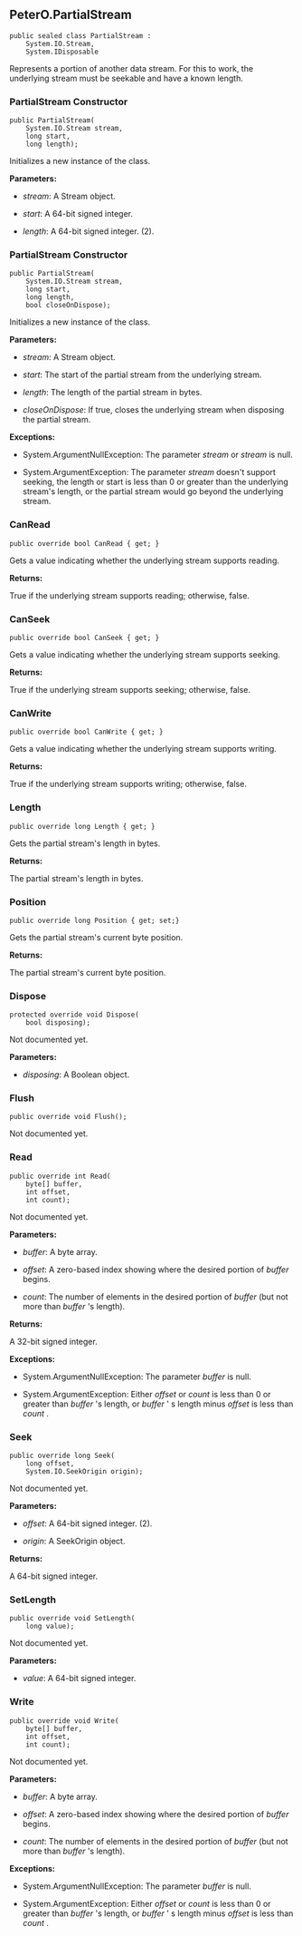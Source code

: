 ## PeterO.PartialStream

    public sealed class PartialStream :
        System.IO.Stream,
        System.IDisposable

Represents a portion of another data stream. For this to work, the underlying stream must be seekable and have a known length.

### PartialStream Constructor

    public PartialStream(
        System.IO.Stream stream,
        long start,
        long length);

Initializes a new instance of the  class.

<b>Parameters:</b>

 * <i>stream</i>: A Stream object.

 * <i>start</i>: A 64-bit signed integer.

 * <i>length</i>: A 64-bit signed integer. (2).

### PartialStream Constructor

    public PartialStream(
        System.IO.Stream stream,
        long start,
        long length,
        bool closeOnDispose);

Initializes a new instance of the  class.

<b>Parameters:</b>

 * <i>stream</i>: A Stream object.

 * <i>start</i>: The start of the partial stream from the underlying stream.

 * <i>length</i>: The length of the partial stream in bytes.

 * <i>closeOnDispose</i>: If true, closes the underlying stream when disposing the partial stream.

<b>Exceptions:</b>

 * System.ArgumentNullException:
The parameter <i>stream</i>
 or  <i>stream</i>
 is null.

 * System.ArgumentException:
The parameter <i>stream</i>
 doesn't support seeking, the length or start is less than 0 or greater than the underlying stream's length, or the partial stream would go beyond the underlying stream.

### CanRead

    public override bool CanRead { get; }

Gets a value indicating whether the underlying stream supports reading.

<b>Returns:</b>

True if the underlying stream supports reading; otherwise, false.

### CanSeek

    public override bool CanSeek { get; }

Gets a value indicating whether the underlying stream supports seeking.

<b>Returns:</b>

True if the underlying stream supports seeking; otherwise, false.

### CanWrite

    public override bool CanWrite { get; }

Gets a value indicating whether the underlying stream supports writing.

<b>Returns:</b>

True if the underlying stream supports writing; otherwise, false.

### Length

    public override long Length { get; }

Gets the partial stream's length in bytes.

<b>Returns:</b>

The partial stream's length in bytes.

### Position

    public override long Position { get; set;}

Gets the partial stream's current byte position.

<b>Returns:</b>

The partial stream's current byte position.

### Dispose

    protected override void Dispose(
        bool disposing);

Not documented yet.

<b>Parameters:</b>

 * <i>disposing</i>: A Boolean object.

### Flush

    public override void Flush();

Not documented yet.

### Read

    public override int Read(
        byte[] buffer,
        int offset,
        int count);

Not documented yet.

<b>Parameters:</b>

 * <i>buffer</i>: A byte array.

 * <i>offset</i>: A zero-based index showing where the desired portion of  <i>buffer</i>
 begins.

 * <i>count</i>: The number of elements in the desired portion of  <i>buffer</i>
 (but not more than  <i>buffer</i>
 's length).

<b>Returns:</b>

A 32-bit signed integer.

<b>Exceptions:</b>

 * System.ArgumentNullException:
The parameter <i>buffer</i>
 is null.

 * System.ArgumentException:
Either  <i>offset</i>
 or  <i>count</i>
 is less than 0 or greater than  <i>buffer</i>
 's length, or  <i>buffer</i>
 ' s length minus  <i>offset</i>
 is less than  <i>count</i>
.

### Seek

    public override long Seek(
        long offset,
        System.IO.SeekOrigin origin);

Not documented yet.

<b>Parameters:</b>

 * <i>offset</i>: A 64-bit signed integer. (2).

 * <i>origin</i>: A SeekOrigin object.

<b>Returns:</b>

A 64-bit signed integer.

### SetLength

    public override void SetLength(
        long value);

Not documented yet.

<b>Parameters:</b>

 * <i>value</i>: A 64-bit signed integer.

### Write

    public override void Write(
        byte[] buffer,
        int offset,
        int count);

Not documented yet.

<b>Parameters:</b>

 * <i>buffer</i>: A byte array.

 * <i>offset</i>: A zero-based index showing where the desired portion of  <i>buffer</i>
 begins.

 * <i>count</i>: The number of elements in the desired portion of  <i>buffer</i>
 (but not more than  <i>buffer</i>
 's length).

<b>Exceptions:</b>

 * System.ArgumentNullException:
The parameter <i>buffer</i>
 is null.

 * System.ArgumentException:
Either  <i>offset</i>
 or  <i>count</i>
 is less than 0 or greater than  <i>buffer</i>
 's length, or  <i>buffer</i>
 ' s length minus  <i>offset</i>
 is less than  <i>count</i>
.
